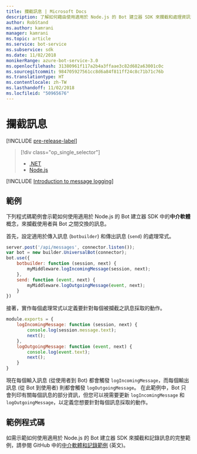 ```yaml
---
title: 攔截訊息 | Microsoft Docs
description: 了解如何藉由使用適用於 Node.js 的 Bot 建立器 SDK 來攔截和處理資訊交換，來建立記錄檔或其他記錄。
author: RobStand
ms.author: kamrani
manager: kamrani
ms.topic: article
ms.service: bot-service
ms.subservice: sdk
ms.date: 11/02/2018
monikerRange: azure-bot-service-3.0
ms.openlocfilehash: 31380961f117a2b4a3ffaae3c82d682a63001c0c
ms.sourcegitcommit: 984705927561cc8d6a84f811ff24c8c71b71c76b
ms.translationtype: HT
ms.contentlocale: zh-TW
ms.lasthandoff: 11/02/2018
ms.locfileid: "50965676"
---
```

# <a name="intercept-messages"></a>攔截訊息

[!INCLUDE [pre-release-label](../includes/pre-release-label-v3.md)]

> [!div class="op_single_selector"]
> - [.NET](../dotnet/bot-builder-dotnet-middleware.md)
> - [Node.js](../nodejs/bot-builder-nodejs-intercept-messages.md)

[!INCLUDE [Introduction to message logging](../includes/snippet-message-logging-intro.md)]

## <a name="example"></a>範例

下列程式碼範例會示範如何使用適用於 Node.js 的 Bot 建立器 SDK 中的**中介軟體**概念，來攔截使用者與 Bot 之間交換的訊息。 

首先，設定適用於傳入訊息 (`botbuilder`) 和傳出訊息 (`send`) 的處理常式。

```javascript
server.post('/api/messages', connector.listen());
var bot = new builder.UniversalBot(connector);
bot.use({
    botbuilder: function (session, next) {
        myMiddleware.logIncomingMessage(session, next);
    },
    send: function (event, next) {
        myMiddleware.logOutgoingMessage(event, next);
    }
})
```

接著，實作每個處理常式以定義要針對每個被攔截之訊息採取的動作。

```javascript
module.exports = {
    logIncomingMessage: function (session, next) {
        console.log(session.message.text);
        next();
    },
    logOutgoingMessage: function (event, next) {
        console.log(event.text);
        next();
    }
}
```

現在每個輸入訊息 (從使用者到 Bot) 都會觸發 `logIncomingMessage`，而每個輸出訊息 (從 Bot 到使用者) 則都會觸發 `logOutgoingMessage`。
在此範例中，Bot 只會列印有關每個訊息的部分資訊，但您可以視需要更新 `logIncomingMessage` 和 `logOutgoingMessage`，以定義您想要針對每個訊息採取的動作。 

## <a name="sample-code"></a>範例程式碼

如需示範如何使用適用於 Node.js 的 Bot 建立器 SDK 來攔截和記錄訊息的完整範例，請參閱 GitHub 中的<a href="https://aka.ms/v3-js-capability-middlewareLogging" target="_blank">中介軟體和記錄範例</a> \(英文\)。
